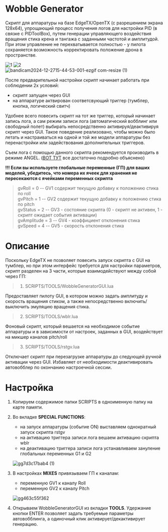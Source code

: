 # Wobble Generator 

Скрипт для аппаратуры на базе EdgeTX/OpenTX (с разрешением экрана 128х64), упрощающий процесс получения логов для настройки PID (в связке с PIDToolBox), путем генерации управляющего воздействия вращения стика крена и тангажа с заданными частотой и амплитудой. При этом управление не перехватывается полностью - у пилота сохраняется возможность корректировать положение дрона в пространстве.  

![1](https://github.com/user-attachments/assets/75252e4b-cafe-4bf2-b09a-dcc4e88e4125) ![2](https://github.com/user-attachments/assets/e74318bd-c556-4a06-92a7-13a5ad02e5b8)  
![bandicam2024-12-2715-44-53-001-ezgif com-resize (1)](https://github.com/user-attachments/assets/aaa8e0c9-41d4-4db1-a28c-52e8097fb860)

После предварительной настройки скрипт начинает работать при соблюдении 2х условий: 
  - скрипт запущен через GUI
  - на аппаратуре актвирован соответсвующий триггер (тумблер, кнопка, логический свитч)
    
Удобнее всего повесить скрипт на тот же триггер, который начинает запись лога, а сам режим записи лога (автоматический вобблинг или свободный полет) выбирать непосредственно активируя/деактивируя скрипт через GUI. Такое поведение реализовано, чтобы можно было летать и настраиваться на одной и той же модели аппаратуры без перенастройки или задействования дополнительных триггеров.

Съем лога с помощью данного скрипта рекомендуется производить в режиме ANGEL. ([ВОТ ТУТ](https://www.youtube.com/watch?v=sqT4MACi3d8&t=101s) все достаточно подробно объяснено)

**!!! Если вы используете глобальные переменные (ГП) для ваших моделей, убедитесь, что номера их ячеек для хранения не пересекаются с ячейками переменных скрипта**
> gvRoll = 0 -- GV1 содержит текущую добавку к положению стика по roll  
> gvPitch = 1 -- GV2 содержит текущую добавку к положению стика по pitch  
> gvStatus = 2 -- GV3 - состояние скрипта (0 - скрипт не активен, 1 - скрипт ожидает события активации)    
> gvAmplitude = 3 -- GV4 - коэффициент отклонения стика  
> gvSpeed = 4 -- GV5 - скорость отклонения стика   

# Описание

Поскольку EdgeTX не позволяет повесить запуск скрипта с GUI на тумблер, но при этом интерфейс требуется для настройки параметров, скрипт разделен на 3 части, которые взаимодействуют между собой через ГП:

> 1) SCRIPTS/TOOLS/WobbleGeneratorGUI.lua

Предоставляет пилоту GUI, в котором можно задать амплитуду и скорость вращения стиком, а также непосредственно включить/выключить эмуляцию вращения стика.

> 2) SCRIPTS/TOOLS/wblr.lua  

Фоновый скрипт, который вешается на необходимое событие аппаратуры и в зависимости от настроек, заданных в GUI, воздействует на микшер каналов pitch/roll

> 3) SCRIPTS/TOOLS/rstgv.lua  

Отключает скрипт при перезагрузке аппаратуры до следующей ручной активации через GUI. Избавляет от необходимости деактивировать автовобблер по окончанию настроечной сессии. 

# Настройка

1) Копируем содержимое папки SCRIPTS в одноименную папку на карте памяти.
2) Во вкладке **SPECIAL FUNCTIONS**:
    - на запуск аппаратуры (событие ON) выставляем однократный запуск скрипта rstgv
    - на активацию триггера записи лога вешаем активацию скрипта wblr
    - на деактивацию триггера записи лога устанавливаем зануление глобальных переменных G1 и G2  
   
   ![gg7d3c17bab4 (1)](https://github.com/user-attachments/assets/feb3fd55-728b-4c1b-8e48-c99ff93dfc90)  
3) В настройках **MIXES** привязываем ГП к каналам:
    - переменную GV1 к каналу Roll
    - переменную GV2 к каналу Pitch  
    
    ![gg463c55f362](https://github.com/user-attachments/assets/42a6df46-7a83-4343-b49c-e3d849bd2058)
4) Открываем WobbleGeneratorGUI из вкладки **TOOLS**. Удержание кнопки ENTER позволяет задать требуемые параметры автовобблинга, а одиночный клик активирует/декактивирует генерацию.

